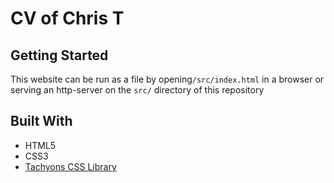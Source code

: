 # CV of Chris T

## Getting Started

This website can be run as a file by opening`/src/index.html` in a browser or serving an http-server on the `src/` directory of this repository
## Built With

* HTML5
* CSS3
* [Tachyons CSS Library](https://tachyons.io/)